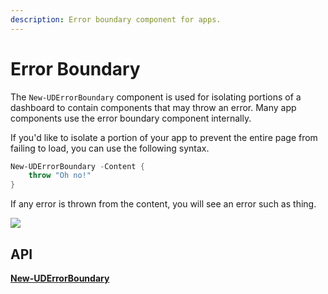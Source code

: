 ```yaml
---
description: Error boundary component for apps.
---
```


# Error Boundary

The `New-UDErrorBoundary` component is used for isolating portions of a dashboard to contain components that may throw an error. Many app components use the error boundary component internally.

If you'd like to isolate a portion of your app to prevent the entire page from failing to load, you can use the following syntax.

```powershell
New-UDErrorBoundary -Content {
    throw "Oh no!"
}
```

If any error is thrown from the content, you will see an error such as thing.

![](<../../.gitbook/assets/image (58).png>)

## API

[**New-UDErrorBoundary**](https://github.com/ironmansoftware/universal-docs/blob/v5/cmdlets/New-UDErrorBoundary.txt)
